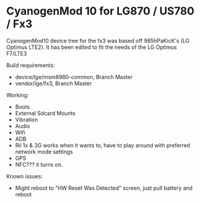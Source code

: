 CyanogenMod 10 for LG870 / US780 / Fx3
=======================================

CyanogenMod10 device tree for the fx3 was based off 985hPaKicK's (LG Optimus LTE2). It has been edited to fit the needs of the LG Optimus F7/LTE3

Build requirements:
* device/lge/msm8960-common, Branch Master
* vendor/lge/fx3, Branch Master

Working:
* Boots
* External Sdcard Mounts
* Vibration
* Audio
* Wifi
* ADB
* Ril 1x & 3G works when it wants to, have to play around with preferred network mode settings
* GPS
* NFC??? it turns on.

Known issues:
* Might reboot to "HW Reset Was Detected" screen, just pull battery and reboot

